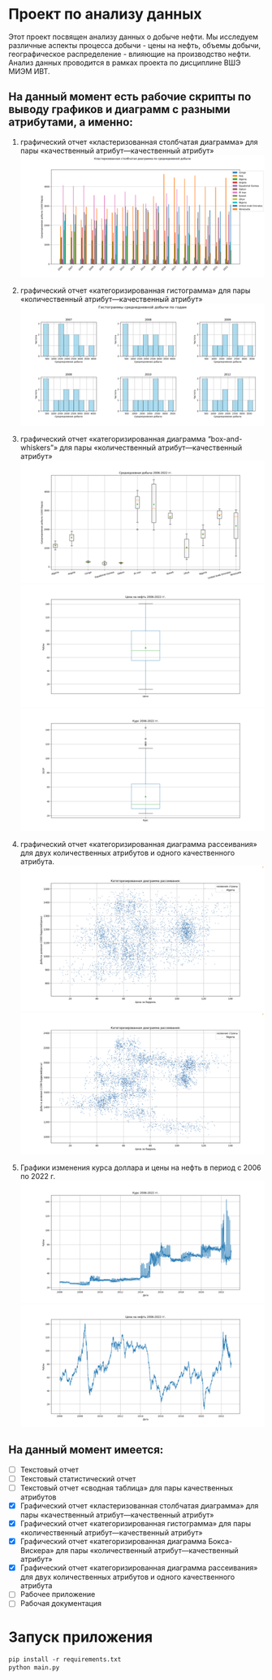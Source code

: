# Проект по анализу данных

Этот проект посвящен анализу данных о добыче нефти. Мы исследуем различные аспекты процесса добычи - цены на нефть, объемы добычи, географическое распределение - влияющие на производство нефти. Анализ данных проводится в рамках проекта по дисциплине ВШЭ МИЭМ ИВТ.

## На данный момент есть рабочие скрипты по выводу графиков и диаграмм с разными атрибутами, а именно:

1. графический отчет «кластеризованная столбчатая диаграмма» для пары «качественный атрибут—качественный атрибут»
![1st graphic](./Work/Graphics/Диаграмма/production_claster.png)

2. графический отчет «категоризированная гистограмма» для пары «количественный атрибут—качественный атрибут»
![2nd graphic](./Work/Graphics/Гистограмма/production_hist.png)

3. графический отчет «категоризированная диаграмма “box-and-whiskers”» для пары «количественный атрибут—качественный атрибут»
![3d graphic](./Work/Graphics/Box&Whiskers/production_bw.png)
![3d graphic](./Work/Graphics/Box&Whiskers/price_bw.png)
![3d graphic](./Work/Graphics/Box&Whiskers/course_bw.png)

4. графический отчет «категоризированная диаграмма рассеивания» для двух количественных атрибутов и одного качественного атрибута. 
![4th graphic](./Work/Graphics/Рассеивание/Algeria_scatter.png)
![4th graphic](./Work/Graphics/Рассеивание/Nigeria_scatter.png)

5. Графики изменения курса доллара и цены на нефть в период с 2006 по 2022 г.
![5th graphic](./Work/Graphics/Графики/course.png)
![5th graphic](./Work/Graphics/Графики/price.png)



## На данный момент имеется:
- [ ] Текстовый отчет
- [ ] Текстовый статистический отчет
- [ ] Текстовый отчет «сводная таблица» для пары качественных атрибутов
- [x] Графический отчет «кластеризованная столбчатая диаграмма» для пары «качественный атрибут—качественный атрибут»
- [x] Графический отчет «категоризированная гистограмма» для пары «количественный атрибут—качественный атрибут»
- [x] Графический отчет «категоризированная диаграмма Бокса-Вискера» для пары «количественный атрибут—качественный атрибут»
- [x] Графический отчет «категоризированная диаграмма рассеивания» для двух количественных атрибутов и одного качественного атрибута
- [ ] Рабочее приложение
- [ ] Рабочая документация

# Запуск приложения
```
pip install -r requirements.txt
python main.py
```